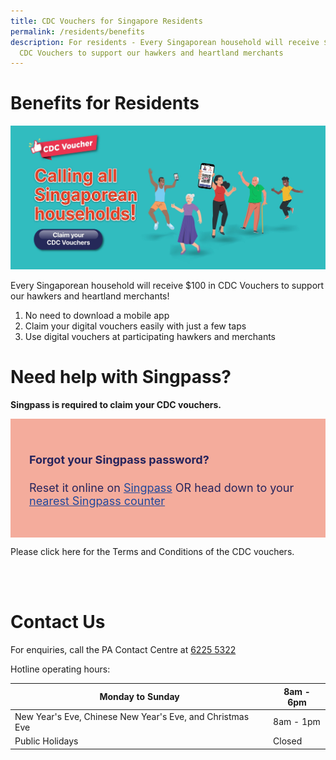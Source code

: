```yaml
---
title: CDC Vouchers for Singapore Residents
permalink: /residents/benefits
description: For residents - Every Singaporean household will receive $100 in
  CDC Vouchers to support our hawkers and heartland merchants
---
```

# Benefits for Residents

![Alt text for image on Isomer site](/images/residents/resident-banner.jpg)


Every Singaporean household will receive $100 in CDC Vouchers to support our hawkers and heartland merchants!

1. No need to download a mobile app
2. Claim your digital vouchers easily with just a few taps
3. Use digital vouchers at participating hawkers and merchants



# Need help with Singpass?
**Singpass is required to claim your CDC vouchers.**

<div style="font-size:18px;color:rgb(37, 36, 92); background-color:#f4ac9c; padding:30px">	
<h4><strong>Forgot your Singpass password?</strong></h4>
<p>Reset it online on <a href="http://www.singpass.gov.sg/singpass/onlineresetpassword/userdetail" style="color:#22499B">Singpass</a> OR head down to your <a href="http://www.singpass.gov.sg/singpass/common/counter" style="color:#22499B">nearest Singpass counter </a></p>
</div>

Please click here for the Terms and Conditions of the CDC vouchers.

<br><br>
# Contact Us

For enquiries, call the PA Contact Centre at <a href="tel:6225 5322">6225 5322</a>

Hotline operating hours:

| Monday to Sunday | 8am - 6pm |
| -------- | -------- |
| New Year's Eve, Chinese New Year's Eve, and Christmas Eve | 8am - 1pm |
| Public Holidays | Closed |